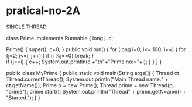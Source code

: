 # pratical-no-2A
SINGLE THREAD

class Prime implements Runnable {
  long j. c;
  
   Prime() {
    super();
     c=0;
}
public void run() {
    for (long i=0; i<= 100; i++) {
      for (j=2; j<=i; j++) {
        if (i %j==0)
          break;
       }   
       if (j==i) {
          c++;
          System.out.println(c +"th"+"Prime no:="+i);
        }
      }
    }
  }
  
public class MyPrime {
public static void main(String args[]) { 
     Thread ct Thread.currentThread();
     System.out.println("Main Thread name:" + ct.getName());
     Prime p = new Prime();
     Thread prime = new Thread(p, "prime");
     prime.start();
     System.out.println("Thread" + prime.getN=ame() + "Started.");
    }
  }
